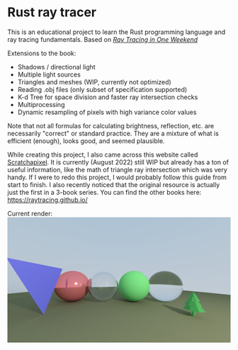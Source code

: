 # Rust ray tracer
This is an educational project to learn the Rust programming language and ray tracing fundamentals.
Based on [_Ray Tracing in One Weekend_](https://raytracing.github.io/books/RayTracingInOneWeekend.html)

Extensions to the book:
- Shadows / directional light
- Multiple light sources
- Triangles and meshes (WIP, currently not optimized)
- Reading .obj files (only subset of specification supported)
- K-d Tree for space division and faster ray intersection checks
- Multiprocessing
- Dynamic resampling of pixels with high variance color values

Note that not all formulas for calculating brightness, reflection, etc. are necessarily "correct" or standard practice. They are a mixture of what is efficient (enough), looks good, and seemed plausible.

While creating this project, I also came across this website called [Scratchapixel](https://www.scratchapixel). It is currently (August 2022) still WIP but already has a ton of useful information, like the math of triangle ray intersection which was very handy. If I were to redo this project, I would probably follow this guide from start to finish. I also recently noticed that the original resource is actually just the first in a 3-book series. You can find the other books here: https://raytracing.github.io/

Current render:
![current_render](image.png)